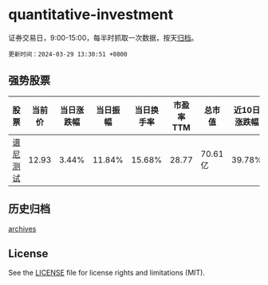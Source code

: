# quantitative-investment

证券交易日，9:00-15:00，每半时抓取一次数据，按天[归档](archives)。

`更新时间：2024-03-29 13:30:51 +0800`

## 强势股票

|股票|当前价|当日涨跌幅|当日振幅|当日换手率|市盈率TTM|总市值|近10日涨跌幅|
|----|----|----|----|----|----|----|----|
|[谱尼测试](https://xueqiu.com/S/SZ300887)|12.93|3.44%|11.84%|15.68%|28.77|70.61亿|39.78%|

## 历史归档

[archives](archives)

## License

See the [LICENSE](LICENSE) file for license rights and limitations (MIT).